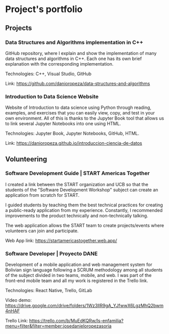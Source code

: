# Project's portfolio
## Projects
### Data Structures and Algorithms implementation in C++

GitHub repository, where I explain and show the implementation of many data structures and algorithms in C++. Each one has its own brief explanation with the corresponding implementation.

Technologies: C++, Visual Studio, GitHub

Link: https://github.com/danioropeza/data-structures-and-algorithms

### Introduction to Data Science Website

Website of Introduction to data science using Python through reading, examples, and exercises that you can easily view, copy, and test in your own environment. All of this is thanks to the Jupyter Book tool that allows us to link several Jupyter Notebooks into one using HTML.

Technologies: Jupyter Book, Jupyter Notebooks, GitHub, HTML.

Link: https://danioropeza.github.io/introduccion-ciencia-de-datos

## Volunteering
### Software Development Guide | START Americas Together

I created a link between the START organization and UCB so that the students of the "Software Development Workshop" subject can create an application from scratch for START.

I guided students by teaching them the best technical practices for creating a public-ready application from my experience. Constantly, I recommended improvements to the product technically and non-technically talking.

The web application allows the START team to create projects/events where volunteers can join and participate.

Web App link: https://startamericastogether.web.app/

### Software Developer | Proyecto DANE
Development of a mobile application and web management system for Bolivian sign
language following a SCRUM methodology among all students of the subject divided
in two teams, mobile, and web. I was part of the front-end mobile team and all my work is
registered in the Trello link.

Technologies: React Native, Trello, GitLab

Video demo: https://drive.google.com/drive/folders/1Wz3llR9gA_YJfwwX6LgzMhQ2bwm4nHAF

Trello Link: https://trello.com/b/MuEdKQRw/ls-enfamilia?menu=filter&filter=member:josedanieloropezasoria

